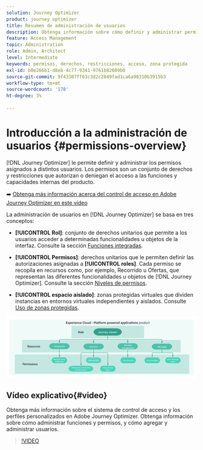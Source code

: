 ```yaml
---
solution: Journey Optimizer
product: journey optimizer
title: Resumen de administración de usuarios
description: Obtenga información sobre cómo definir y administrar permisos
feature: Access Management
topic: Administration
role: Admin, Architect
level: Intermediate
keywords: permisos, derechos, restricciones, acceso, zona protegida
exl-id: b8e266b1-d8eb-4c77-9341-9761b82609b0
source-git-commit: 9f43387ff63c3d2c2849fad1ca6a98310b3915b3
workflow-type: tm+mt
source-wordcount: '178'
ht-degree: 3%

---
```


# Introducción a la administración de usuarios {#permissions-overview}

[!DNL Journey Optimizer] le permite definir y administrar los permisos asignados a distintos usuarios. Los permisos son un conjunto de derechos y restricciones que autorizan o deniegan el acceso a las funciones y capacidades internas del producto.

➡️ [Obtenga más información acerca del control de acceso en Adobe Journey Optimizer en este vídeo](#video)

La administración de usuarios en [!DNL Journey Optimizer] se basa en tres conceptos:

* **[!UICONTROL Rol]**: conjunto de derechos unitarios que permite a los usuarios acceder a determinadas funcionalidades u objetos de la interfaz. Consulte la sección [Funciones integradas](ootb-product-profiles.md).

* **[!UICONTROL Permisos]**: derechos unitarios que le permiten definir las autorizaciones asignadas a **[!UICONTROL roles]**. Cada permiso se recopila en recursos como, por ejemplo, Recorrido u Ofertas, que representan las diferentes funcionalidades u objetos de [!DNL Journey Optimizer]. Consulte la sección [Niveles de permisos](high-low-permissions.md).

* **[!UICONTROL espacio aislado]**: zonas protegidas virtuales que dividen instancias en entornos virtuales independientes y aislados. Consulte [Uso de zonas protegidas](sandboxes.md).

![](assets/do-not-localize/permissions_2.png)

## Vídeo explicativo{#video}

Obtenga más información sobre el sistema de control de acceso y los perfiles personalizados en Adobe Journey Optimizer. Obtenga información sobre cómo administrar funciones y permisos, y cómo agregar y administrar usuarios.

>[!VIDEO](https://video.tv.adobe.com/v/333998?quality=12)